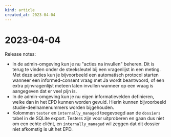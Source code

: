 ```yaml
---
kind: article
created_at: 2023-04-04
---
```


# 2023-04-04

Release notes:

* In de admin-omgeving kun je nu "acties na invullen" beheren. Dit is terug te vinden onder de steeksleutel bij een vragenlijst in een meting. Met deze acties kun je bijvoorbeeld een automatisch protocol starten wanneer een informed-consent vraag met Ja wordt beantwoord, of een extra pijnvragenlijst meteen laten invullen wanneer op een vraag is aangegeven dat er veel pijn is.
* In de admin-omgeving kun je nu eigen informatievelden definieren, welke dan in het EPD kunnen worden gevuld. Hierin kunnen bijvoorbeeld studie-deelnamenummers worden bijgehouden.
* Kolommen `tester` en `internally_managed` toegevoegd aan de `dossiers` tabel in de SQLite export. Testers zijn voor uitproberen en gaan dus niet om een echte cliënt, en `internally_managed` wil zeggen dat dit dossier niet afkomstig is uit het EPD.
